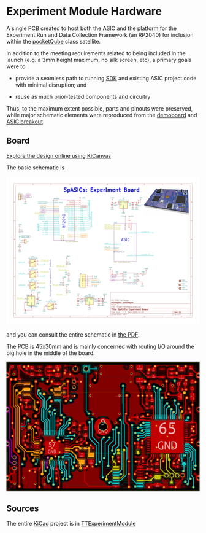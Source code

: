 # Experiment Module Hardware

A single PCB created to host both the ASIC and the platform for the Experiment Run and Data Collection Framework (an RP2040) for inclusion within the [pocketQube](https://en.wikipedia.org/wiki/PocketQube) class satellite.

In addition to the meeting requirements related to being included in the launch (e.g. a 3mm height maximum, no silk screen, etc), a primary goals were to

  * provide a seamless path to running [SDK](https://github.com/TinyTapeout/tt-micropython-firmware) and existing ASIC project code with minimal disruption; and
  
  * reuse as much prior-tested components and circuitry
  
Thus, to the maximum extent possible, parts and pinouts were preserved, while major schematic elements were reproduced from the [demoboard](https://github.com/tinytapeout/tt-demo-pcb) and [ASIC breakout](https://github.com/tinyTapeout/breakout-pcb).


## Board 

[Explore the design online using KiCanvas](https://kicanvas.org/?github=https%3A%2F%2Fgithub.com%2Fpsychogenic%2Fspasics%2Ftree%2Fmain%2Fhardware%2FTTExperimentModule)

The basic schematic is

![TT Exp Board Schematic ](image/TTExperimentModule-schem.jpg)

and you can consult the entire schematic in [the PDF](image/TTExperimentModule.pdf).

The PCB is 45x30mm and is mainly concerned with routing I/O around the big hole in the middle of the board.

![TT Exp Board PCB](image/TTExperimentModule-pcb.png)

## Sources

The entire [KiCad](https://www.kicad.org/) project is in [TTExperimentModule](./TTExperimentModule)






